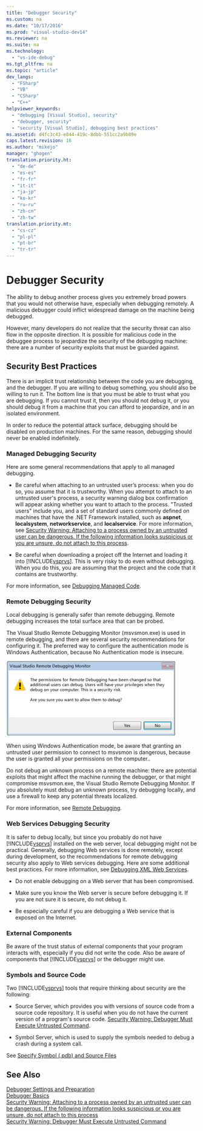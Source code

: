 ```yaml
---
title: "Debugger Security"
ms.custom: na
ms.date: "10/17/2016"
ms.prod: "visual-studio-dev14"
ms.reviewer: na
ms.suite: na
ms.technology: 
  - "vs-ide-debug"
ms.tgt_pltfrm: na
ms.topic: "article"
dev_langs: 
  - "FSharp"
  - "VB"
  - "CSharp"
  - "C++"
helpviewer_keywords: 
  - "debugging [Visual Studio], security"
  - "debugger, security"
  - "security [Visual Studio], debugging best practices"
ms.assetid: d4fc3c43-e844-419c-8dbb-551cc2a9b09e
caps.latest.revision: 16
ms.author: "mikejo"
manager: "ghogen"
translation.priority.ht: 
  - "de-de"
  - "es-es"
  - "fr-fr"
  - "it-it"
  - "ja-jp"
  - "ko-kr"
  - "ru-ru"
  - "zh-cn"
  - "zh-tw"
translation.priority.mt: 
  - "cs-cz"
  - "pl-pl"
  - "pt-br"
  - "tr-tr"
---
```

# Debugger Security
The ability to debug another process gives you extremely broad powers that you would not otherwise have, especially when debugging remotely. A malicious debugger could inflict widespread damage on the machine being debugged.  
  
 However, many developers do not realize that the security threat can also flow in the opposite direction. It is possible for malicious code in the debuggee process to jeopardize the security of the debugging machine: there are a number of security exploits that must be guarded against.  
  
## Security Best Practices  
 There is an implicit trust relationship between the code you are debugging, and the debugger. If you are willing to debug something, you should also be willing to run it. The bottom line is that you must be able to trust what you are debugging. If you cannot trust it, then you should not debug it, or you should debug it from a machine that you can afford to jeopardize, and in an isolated environment.  
  
 In order to reduce the potential attack surface, debugging should be disabled on production machines. For the same reason, debugging should never be enabled indefinitely.  
  
### Managed Debugging Security  
 Here are some general recommendations that apply to all managed debugging.  
  
-   Be careful when attaching to an untrusted user’s process: when you do so, you assume that it is trustworthy. When you attempt to attach to an untrusted user's process, a security warning dialog box confirmation will appear asking whether you want to attach to the process. "Trusted users" include you, and a set of standard users commonly defined on machines that have the .NET Framework installed, such as **aspnet**, **localsystem**, **networkservice**, and **localservice**. For more information, see [Security Warning: Attaching to a process owned by an untrusted user can be dangerous. If the following information looks suspicious or you are unsure, do not attach to this process](../debugger/52246c1e-a371-40a0-b756-a435cc51876f.md).  
  
-   Be careful when downloading a project off the Internet and loading it into [!INCLUDE[vsprvs](../codequality/includes/vsprvs_md.md)]. This is very risky to do even without debugging. When you do this, you are assuming that the project and the code that it contains are trustworthy.  
  
 For more information, see [Debugging Managed Code](../debugger/debugging-managed-code.md).  
  
### Remote Debugging Security  
 Local debugging is generally safer than remote debugging. Remote debugging increases the total surface area that can be probed.  
  
 The Visual Studio Remote Debugging Monitor (msvsmon.exe) is used in remote debugging, and there are several security recommendations for configuring it. The preferred way to configure the authentication mode is Windows Authentication, because No Authentication mode is insecure.  
  
 ![Error dialog](../debugger/media/dbg_err_remotepermissionschanged.png "DBG_ERR_RemotePermissionsChanged")  
  
 When using Windows Authentication mode, be aware that granting an untrusted user permission to connect to msvsmon is dangerous, because the user is granted all your permissions on the computer..  
  
 Do not debug an unknown process on a remote machine: there are potential exploits that might affect the machine running the debugger, or that might compromise msvsmon.exe, the Visual Studio Remote Debugging Monitor. If you absolutely must debug an unknown process, try debugging locally, and use a firewall to keep any potential threats localized.  
  
 For more information, see [Remote Debugging](../debugger/remote-debugging.md).  
  
### Web Services Debugging Security  
 It is safer to debug locally, but since you probably do not have [!INCLUDE[vsprvs](../codequality/includes/vsprvs_md.md)] installed on the web server, local debugging might not be practical. Generally, debugging Web services is done remotely, except during development, so the recommendations for remote debugging security also apply to Web services debugging. Here are some additional best practices. For more information, see [Debugging XML Web Services](http://msdn.microsoft.com/en-us/c900b137-9fbd-4f59-91b5-9c2c6ce06f00).  
  
-   Do not enable debugging on a Web server that has been compromised.  
  
-   Make sure you know the Web server is secure before debugging it. If you are not sure it is secure, do not debug it.  
  
-   Be especially careful if you are debugging a Web service that is exposed on the Internet.  
  
### External Components  
 Be aware of the trust status of external components that your program interacts with, especially if you did not write the code. Also be aware of components that [!INCLUDE[vsprvs](../codequality/includes/vsprvs_md.md)] or the debugger might use.  
  
### Symbols and Source Code  
 Two [!INCLUDE[vsprvs](../codequality/includes/vsprvs_md.md)] tools that require thinking about security are the following:  
  
-   Source Server, which provides you with versions of source code from a source code repository. It is useful when you do not have the current version of a program's source code. [Security Warning: Debugger Must Execute Untrusted Command](../debugger/security-warning--debugger-must-execute-untrusted-command.md).  
  
-   Symbol Server, which is used to supply the symbols needed to debug a crash during a system call.  
  
 See [Specify Symbol (.pdb) and Source Files](../debugger/specify-symbol--.pdb--and-source-files-in-the-visual-studio-debugger.md)  
  
## See Also  
 [Debugger Settings and Preparation](../debugger/debugger-settings-and-preparation.md)   
 [Debugger Basics](../debugger/debugger-basics.md)   
 [Security Warning: Attaching to a process owned by an untrusted user can be dangerous. If the following information looks suspicious or you are unsure, do not attach to this process](../debugger/52246c1e-a371-40a0-b756-a435cc51876f.md)   
 [Security Warning: Debugger Must Execute Untrusted Command](../debugger/security-warning--debugger-must-execute-untrusted-command.md)
